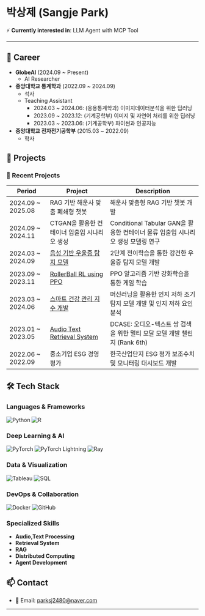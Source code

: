 # 박상제 (Sangje Park)

⚡ **Currently interested in**: LLM Agent with MCP Tool

---
## 💼 Career
- **GlobeAI** (2024.09 ~ Present)
  - AI Researcher
- **중앙대학교 통계학과** (2022.09 ~ 2024.09)
  - 석사
  - Teaching Assistant
    - 2024.03 ~ 2024.06: (응용통계학과) 이미지데이터분석을 위한 딥러닝
    - 2023.09 ~ 2023.12: (기계공학부) 이미지 및 자연어 처리를 위한 딥러닝
    - 2023.03 ~ 2023.06: (기계공학부) 파이썬과 인공지능
- **중앙대학교 전자전기공학부** (2015.03 ~ 2022.09)
  - 학사

## 🚀 Projects

### 🔗 Recent Projects
| Period              | Project | Description |
|---------------------|----------------|--------------------|
| 2024.09 ~ 2025.08 | RAG 기반 해운사 맞춤 폐쇄형 챗봇 | 해운사 맞춤형 RAG 기반 챗봇 개발 |
| 2024.09 ~ 2024.11 | CTGAN을 활용한 컨테이너 입출입 시나리오 생성 | Conditional Tabular GAN을 활용한 컨테이너 물류 입출입 시나리오 생성 모델링 연구 |
| 2024.03 ~ 2024.09 | [음성 기반 우울증 탐지 모델](https://dcollection.cau.ac.kr/srch/srchDetail/000000242905?searchWhere1=all&insCode=211052&searchKeyWord1=2%EB%8B%A8%EA%B3%84+%EC%A0%84%EC%9D%B4%ED%95%99%EC%8A%B5%EC%9D%84+%EC%9D%B4%EC%9A%A9%ED%95%9C+%EC%9E%91%EC%9D%80+%EC%9D%8C%EC%84%B1+%EB%8D%B0%EC%9D%B4%ED%84%B0%EC%85%8B%EC%97%90%EC%84%9C%EC%9D%98+%EA%B0%95%EA%B1%B4%ED%95%9C+%EC%9A%B0%EC%9A%B8%EC%A6%9D+%ED%83%90%EC%A7%80&treePageNum=1&query=%2B%28%2B%28all%3A2%EB%8B%A8%EA%B3%84%2B%EC%A0%84%EC%9D%B4%ED%95%99%EC%8A%B5%EC%9D%84%2B%EC%9D%B4%EC%9A%A9%ED%95%9C%2B%EC%9E%91%EC%9D%80%2B%EC%9D%8C%EC%84%B1%2B%EB%8D%B0%EC%9D%B4%ED%84%B0%EC%85%8B%EC%97%90%EC%84%9C%EC%9D%98%2B%EA%B0%95%EA%B1%B4%ED%95%9C%2B%EC%9A%B0%EC%9A%B8%EC%A6%9D%2B%ED%83%90%EC%A7%80%29%29&navigationSize=10&start=0&pageSize=10&rows=10&searthTotalPage=0&pageNum=1&ajax=false&searchText=%5B%EC%A0%84%EC%B2%B4%3A2%EB%8B%A8%EA%B3%84+%EC%A0%84%EC%9D%B4%ED%95%99%EC%8A%B5%EC%9D%84+%EC%9D%B4%EC%9A%A9%ED%95%9C+%EC%9E%91%EC%9D%80+%EC%9D%8C%EC%84%B1+%EB%8D%B0%EC%9D%B4%ED%84%B0%EC%85%8B%EC%97%90%EC%84%9C%EC%9D%98+%EA%B0%95%EA%B1%B4%ED%95%9C+%EC%9A%B0%EC%9A%B8%EC%A6%9D+%ED%83%90%EC%A7%80%5D&sortField=score&searchTotalCount=0&sortDir=desc) | 2단계 전이학습을 통한 강건한 우울증 탐지 모델 개발 |
| 2023.09 ~ 2023.11 | [RollerBall RL using PPO](https://github.com/sangje/RollerBall) | PPO 알고리즘 기반 강화학습을 통한 게임 학습 |
| 2023.03 ~ 2024.06 | [스마트 건강 관리 지수 개발](https://papers.ssrn.com/sol3/papers.cfm?abstract_id=5039951) | 머신러닝을 활용한 인지 저하 조기탐지 모델 개발 및 인지 저하 요인 분석 |
| 2023.01 ~ 2023.05 | [Audio Text Retrieval System](https://dcase.community/documents/challenge2023/technical_reports/DCASE2023_Park_80_t6b.pdf) | DCASE: 오디오-텍스트 쌍 검색을 위한 멀티 모달 모델 개발 챌린지  (Rank 6th) |
| 2022.06 ~ 2022.09 | 중소기업 ESG 경영 평가 | 한국산업단지 ESG 평가 보조수치 및 모니터링 대시보드 개발 |

## 🛠 Tech Stack

### Languages & Frameworks
![Python](https://img.shields.io/badge/Python-3776AB?style=for-the-badge&logo=python&logoColor=white)
![R](https://img.shields.io/badge/R-276DC3?style=for-the-badge&logo=r&logoColor=white)

### Deep Learning & AI
![PyTorch](https://img.shields.io/badge/PyTorch-EE4C2C?style=for-the-badge&logo=pytorch&logoColor=white)
![PyTorch Lightning](https://img.shields.io/badge/PyTorch_Lightning-792EE5?style=for-the-badge&logo=pytorch-lightning&logoColor=white)
![Ray](https://img.shields.io/badge/Ray-028CF0?style=for-the-badge&logo=Ray&logoColor=white)

### Data & Visualization
![Tableau](https://img.shields.io/badge/Tableau-E97627?style=for-the-badge&logo=tableau&logoColor=white)
![SQL](https://img.shields.io/badge/SQL-4479A1?style=for-the-badge&logo=mysql&logoColor=white)

### DevOps & Collaboration
![Docker](https://img.shields.io/badge/Docker-2496ED?style=for-the-badge&logo=docker&logoColor=white)
![GitHub](https://img.shields.io/badge/GitHub-181717?style=for-the-badge&logo=github&logoColor=white)

### Specialized Skills
- **Audio,Text Processing**
- **Retrieval System**
- **RAG**
- **Distributed Computing**
- **Agent Development**
  
## 📫 Contact
- 📧 Email: parksj2480@naver.com

---

